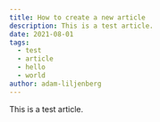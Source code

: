 ```yaml
---
title: How to create a new article
description: This is a test article.
date: 2021-08-01
tags:
  - test
  - article
  - hello
  - world
author: adam-liljenberg
---
```


This is a test article.
